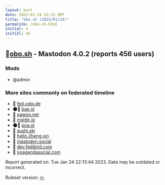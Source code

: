 ```yaml
---
layout: post
date: 2023-01-24 22:13 GMT
title: "obo.sh (2023/01/24)"
permalink: /obo-sh.html
initial: o
initi2l: ob
---
```


## 🐘[obo.sh](https://obo.sh) - Mastodon 4.0.2 (reports 456 users)

### Mods
 * @admin

### More sites commonly on federated timeline

* 🐘 [fed.celp.de](/fed-celp-de.html)
* 🌑🧸 [bae.st](/bae-st.html)
* 🧸 [pawoo.net](/pawoo-net.html)
* 🐘 [mstdn.jp](/mstdn-jp.html)
* 🌑🧸 [poa.st](/poa-st.html)
* 🐘 [sushi.ski](/sushi-ski.html)
* 🐘 [hello.2heng.xin](/hello-2heng-xin.html)
* 🐘 [mastodon.social](/mastodon-social.html)
* 🐘 [dev.fedibird.com](/dev-fedibird-com.html)
* 🐘 [noagendasocial.com](/noagendasocial-com.html)

Report generated on: Tue Jan 24 22:13:44 2023. Data may be outdated or incorrect.

Ruleset version: [✏️](/version-pencil)
